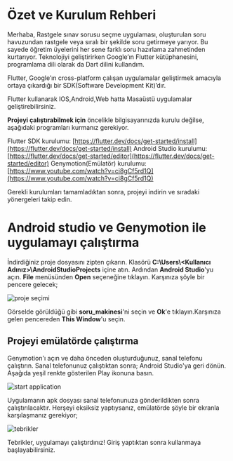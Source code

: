 # Özet ve Kurulum Rehberi

Merhaba, Rastgele sınav sorusu seçme uygulaması, oluşturulan soru havuzundan rastgele veya sıralı bir şekilde soru getirmeye yarıyor. Bu sayede öğretim üyelerini her sene farklı soru hazırlama zahmetinden kurtarıyor. Teknolojiyi geliştirirken Google’ın Flutter kütüphanesini, programlama dili olarak da Dart dilini kullandım.

Flutter, Google’ın cross-platform çalışan uygulamalar geliştirmek amacıyla ortaya çıkardığı bir SDK(Software Development Kit)’dır.

Flutter kullanarak IOS,Android,Web hatta Masaüstü uygulamalar geliştirebilirsiniz.

**Projeyi çalıştırabilmek için** öncelikle bilgisayarınızda kurulu değilse, aşağıdaki programları kurmanız gerekiyor.

Flutter SDK kurulumu: [https://flutter.dev/docs/get-started/install](https://flutter.dev/docs/get-started/install)
Android Studio kurulumu: [https://flutter.dev/docs/get-started/editor](https://flutter.dev/docs/get-started/editor)
Genymotion(Emülatör) kurulumu: [https://www.youtube.com/watch?v=ci8gCf5rd1Q](https://www.youtube.com/watch?v=ci8gCf5rd1Q)

Gerekli kurulumları tamamladıktan sonra, projeyi indirin ve sıradaki yönergeleri takip edin.


# Android studio ve Genymotion ile uygulamayı çalıştırma

İndirdiğiniz proje dosyasını zipten çıkarın. Klasörü **C:\Users\\<Kullanıcı Adınız>\AndroidStudioProjects** içine atın. Ardından **Android Studio**'yu açın.
**File** menüsünden **Open** seçeneğine tıklayın. Karşınıza şöyle bir pencere gelecek;

![proje seçimi](https://linkpicture.com/q/Ekran-Al%C4%B1nt%C4%B1s%C4%B1_35.jpg)

Görselde görüldüğü gibi **soru_makinesi**'ni seçin ve **Ok**'e tıklayın.Karşınıza gelen pencereden **This Window**'u seçin.


## Projeyi emülatörde çalıştırma

Genymotion'ı açın ve daha önceden oluşturduğunuz, sanal telefonu çalıştırın. Sanal telefonunuz çalıştıktan sonra; Android Studio'ya geri dönün.
Aşağıda yeşil renkte gösterilen Play ikonuna basın. 

![start application](https://www.linkpicture.com/q/Ekran-Al%C4%B1nt%C4%B1s%C4%B1_36.jpg)

Uygulamanın apk dosyası sanal telefonunuza gönderildikten sonra çalıştırılacaktır. Herşeyi eksiksiz yaptıysanız, emülatörde şöyle bir ekranla karşılaşmanız gerekiyor;

![tebrikler](https://www.linkpicture.com/q/Ekran-Al%C4%B1nt%C4%B1s%C4%B1_37.jpg)

Tebrikler, uygulamayı çalıştırdınız! Giriş yaptıktan sonra kullanmaya başlayabilirsiniz.
